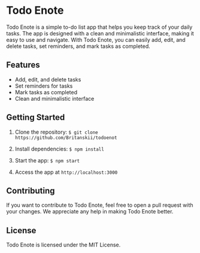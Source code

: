 # Todo Enote

Todo Enote is a simple to-do list app that helps you keep track of your daily tasks. The app is designed with a clean and minimalistic interface, making it easy to use and navigate. With Todo Enote, you can easily add, edit, and delete tasks, set reminders, and mark tasks as completed.

## Features
- Add, edit, and delete tasks
- Set reminders for tasks
- Mark tasks as completed
- Clean and minimalistic interface

## Getting Started
1. Clone the repository:
`$ git clone https://github.com/Britanskii/todoenot`
2. Install dependencies:
`$ npm install`
3. Start the app:
`$ npm start`

4. Access the app at `http://localhost:3000`

## Contributing
If you want to contribute to Todo Enote, feel free to open a pull request with your changes. We appreciate any help in making Todo Enote better.

## License
Todo Enote is licensed under the MIT License.

